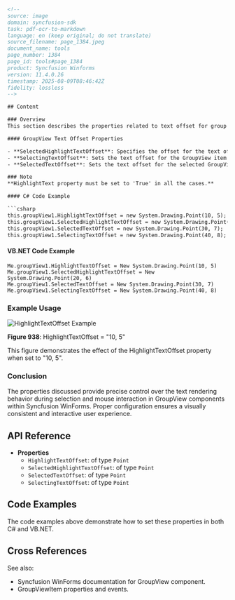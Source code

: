 ```html
<!-- 
source: image
domain: syncfusion-sdk
task: pdf-ocr-to-markdown
language: en (keep original; do not translate)
source_filename: page_1384.jpeg
document_name: tools
page_number: 1384
page_id: tools#page_1384
product: Syncfusion Winforms
version: 11.4.0.26
timestamp: 2025-08-09T08:46:42Z
fidelity: lossless
-->

## Content

### Overview
This section describes the properties related to text offset for group view items in Syncfusion WinForms. The properties discussed are:

#### GroupView Text Offset Properties

- **SelectedHighlightTextOffset**: Specifies the offset for the text of the selected GroupView item when the mouse is moved over it.
- **SelectingTextOffset**: Sets the text offset for the GroupView item being selected.
- **SelectedTextOffset**: Sets the text offset for the selected GroupView item.

### Note
**HighlightText property must be set to 'True' in all the cases.**

#### C# Code Example

```csharp
this.groupView1.HighlightTextOffset = new System.Drawing.Point(10, 5);
this.groupView1.SelectedHighlightTextOffset = new System.Drawing.Point(20, 6);
this.groupView1.SelectedTextOffset = new System.Drawing.Point(30, 7);
this.groupView1.SelectingTextOffset = new System.Drawing.Point(40, 8);
```

#### VB.NET Code Example

```vb.net
Me.groupView1.HighlightTextOffset = New System.Drawing.Point(10, 5)
Me.groupView1.SelectedHighlightTextOffset = New System.Drawing.Point(20, 6)
Me.groupView1.SelectedTextOffset = New System.Drawing.Point(30, 7)
Me.groupView1.SelectingTextOffset = New System.Drawing.Point(40, 8)
```

### Example Usage

![HighlightTextOffset Example](./image_highlight_text_offset.png)

**Figure 938**: HighlightTextOffset = "10, 5"

This figure demonstrates the effect of the HighlightTextOffset property when set to "10, 5".

### Conclusion

The properties discussed provide precise control over the text rendering behavior during selection and mouse interaction in GroupView components within Syncfusion WinForms. Proper configuration ensures a visually consistent and interactive user experience.

## API Reference

- **Properties**
  - `HighlightTextOffset`: of type `Point`
  - `SelectedHighlightTextOffset`: of type `Point`
  - `SelectedTextOffset`: of type `Point`
  - `SelectingTextOffset`: of type `Point`

## Code Examples

The code examples above demonstrate how to set these properties in both C# and VB.NET.

## Cross References

See also:
- Syncfusion WinForms documentation for GroupView component.
- GroupViewItem properties and events.

<!-- tags: [syncfusion, winforms, groupview, textoffset, geometries] keywords: [HighlightTextOffset, SelectedHighlightTextOffset, SelectedTextOffset, SelectingTextOffset, groupviewitem, offset, mouseover, selection] -->
```